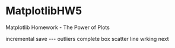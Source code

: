 # MatplotlibHW5
Matplotlib Homework - The Power of Plots

incremental save ---  outliers complete  box scatter line wrking next 


